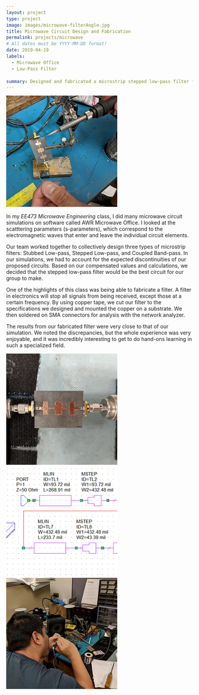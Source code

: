 ```yaml
---
layout: project
type: project
image: images/microwave-filterAngle.jpg
title: Microwave Circuit Design and Fabrication
permalink: projects/microwave
# All dates must be YYYY-MM-DD format!
date: 2019-04-19
labels:
  - Microwave Office
  - Low-Pass Filter

summary: Designed and fabricated a microstrip stepped low-pass filter for EE473 Microwave Engineering.
---
```


<img class="ui medium right floated rounded image" src="../images/microwave-solder2.jpg">

In my *EE473 Microwave Engineering* class, I did many microwave circuit simulations on software called AWR Microwave Office. I looked at the scatttering parameters (s-parameters), which correspond to the electromagnetic waves that enter and leave the individual circuit elements.

Our team worked together to collectively design three types of microstrip filters: Stubbed Low-pass, Stepped Low-pass, and Coupled Band-pass. In our simulations, we had to account for the expected discontinuities of our proposed circuits. Based on our compensated values and calculations, we decided that the stepped low-pass filter would be the best circuit for our group to make.

One of the highlights of this class was being able to fabricate a filter. A filter in electronics will stop all signals from being received, except those at a certain frequency. By using copper tape, we cut our filter to the specifications we designed and mounted the copper on a substrate. We then soldered on SMA connectors for analysis with the network analyzer.

The results from our fabricated filter were very close to that of our simulation. We noted the discrepancies, but the whole experience was very enjoyable, and it was incredibly interesting to get to do hand-ons learning in such a specialized field.


<div class="ui small rounded images">
  <img class="ui image" src="../images/microwave-filterAnalysis.jpg">
  <img class="ui image" src="../images/microwave-sim.PNG">
  <img class="ui image" src="../images/microwave-solder.jpg">
</div>
